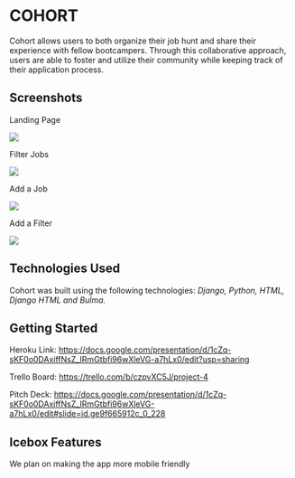 # **COHORT**

Cohort allows users to both organize their job hunt and share their experience with fellow bootcampers. Through this collaborative approach, users are able to foster and utilize their community while keeping track of their application process. 

## **Screenshots** 
Landing Page

<img src="https://i.imgur.com/NDtyCL9.png">

Filter Jobs

<img src="https://i.imgur.com/3lxUvxb.png">

Add a Job 

<img src="https://i.imgur.com/UF76GlT.png">

Add a Filter

<img src="https://i.imgur.com/qKGVNHX.png">

## **Technologies Used** 

Cohort was built using the following technologies: *Django, Python, HTML, Django HTML and Bulma.* 


## **Getting Started** 
Heroku Link: https://docs.google.com/presentation/d/1cZq-sKF0o0DAxiffNsZ_IRmGtbfi96wXleVG-a7hLx0/edit?usp=sharing

Trello Board: https://trello.com/b/czpvXC5J/project-4


Pitch Deck: https://docs.google.com/presentation/d/1cZq-sKF0o0DAxiffNsZ_IRmGtbfi96wXleVG-a7hLx0/edit#slide=id.ge9f665912c_0_228

## **Icebox Features**

We plan on making the app more mobile friendly 